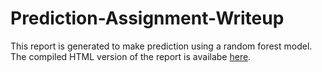 # Prediction-Assignment-Writeup

This report is generated to make prediction using a random forest model. 
The compiled HTML version of the report is availabe [here](http://dongl.github.io/Prediction-Assignment-Writeup/).
